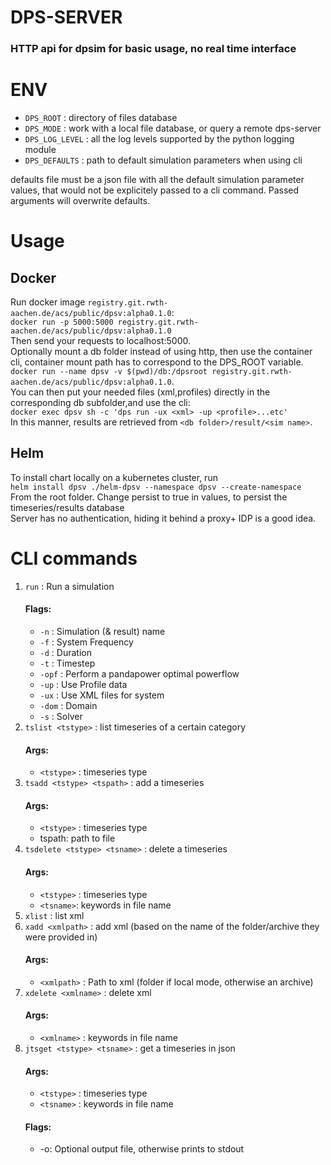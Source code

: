# DPS-SERVER
### HTTP api for dpsim for basic usage, no real time interface

# ENV

- `DPS_ROOT` : directory of files database
- `DPS_MODE` : work with a local file database, or query a remote dps-server
- `DPS_LOG_LEVEL` : all the log levels supported by the python logging module
- `DPS_DEFAULTS` : path to default simulation parameters when using cli

defaults file must be a json file with all the default simulation parameter values,
that would not be explicitely passed to a cli command. Passed arguments will overwrite 
defaults.
# Usage
## Docker
Run docker image `registry.git.rwth-aachen.de/acs/public/dpsv:alpha0.1.0`:<br>
`docker run -p 5000:5000 registry.git.rwth-aachen.de/acs/public/dpsv:alpha0.1.0`<br>
Then send your requests to localhost:5000.<br>
Optionally mount a db folder instead of using http, then use the container cli,
container mount path has to correspond to the DPS_ROOT variable.<br>
`docker run --name dpsv -v $(pwd)/db:/dpsroot registry.git.rwth-aachen.de/acs/public/dpsv:alpha0.1.0`.<br>
You can then put your needed files (xml,profiles) directly in the corresponding db subfolder,and use the cli:<br>
`docker exec dpsv sh -c 'dps run -ux <xml> -up <profile>...etc'`<br>
In this manner, results are retrieved from `<db folder>/result/<sim name>`.<br>

## Helm
To install chart locally on a kubernetes cluster, run <br>
`helm install dpsv ./helm-dpsv --namespace dpsv --create-namespace`<br>
From the root folder. Change persist to true in values, to persist the timeseries/results database <br>
Server has no authentication, hiding it behind a proxy+ IDP is a good idea.

# CLI commands

1. `run` : Run a simulation
    #### Flags:
    - `-n` : Simulation (& result) name
    - `-f` : System Frequency
    - `-d` : Duration
    - `-t` : Timestep
    - `-opf` : Perform a pandapower optimal powerflow
    - `-up` : Use Profile data
    - `-ux` : Use XML files for system
    - `-dom` : Domain
    - `-s` : Solver
1. `tslist <tstype>` : list timeseries of a certain category
    #### Args:
    - `<tstype>` : timeseries type
3. `tsadd <tstype> <tspath>` : add a timeseries
    #### Args:
    - `<tstype>` : timeseries type
    - tspath: path to file
4. `tsdelete <tstype> <tsname>` : delete a timeseries
    #### Args:
    - `<tstype>` : timeseries type
    - `<tsname>`: keywords in file name
5. `xlist` : list xml
6. `xadd <xmlpath>` : add xml (based on the name of the folder/archive they were provided in)
    #### Args:
    - `<xmlpath>` : Path to xml (folder if local mode, otherwise an archive)
7. `xdelete <xmlname>` : delete xml
    #### Args:
    - `<xmlname>` : keywords in file name
8. `jtsget <tstype> <tsname>` : get a timeseries in json
    #### Args:
    - `<tstype>` : timeseries type
    - `<tsname>` : keywords in file name
    #### Flags:
    - -o: Optional output file, otherwise prints to stdout
